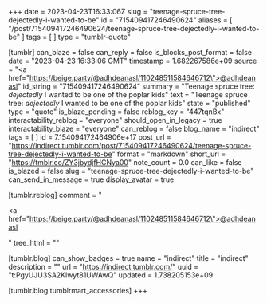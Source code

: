 +++
date = 2023-04-23T16:33:06Z
slug = "teenage-spruce-tree-dejectedly-i-wanted-to-be"
id = "715409417246490624"
aliases = [ "/post/715409417246490624/teenage-spruce-tree-dejectedly-i-wanted-to-be" ]
tags = [ ]
type = "tumblr-quote"

[tumblr]
can_blaze = false
can_reply = false
is_blocks_post_format = false
date = "2023-04-23 16:33:06 GMT"
timestamp = 1.682267586e+09
source = "<a href=\"https://beige.party/@adhdeanasl/110248511584646712\">@adhdeanasl</a>"
id_string = "715409417246490624"
summary = "Teenage spruce tree: *dejectedly* I wanted to be one of the poplar kids"
text = "Teenage spruce tree: *dejectedly* I wanted to be one of the poplar kids"
state = "published"
type = "quote"
is_blaze_pending = false
reblog_key = "447tqnBx"
interactability_reblog = "everyone"
should_open_in_legacy = true
interactability_blaze = "everyone"
can_reblog = false
blog_name = "indirect"
tags = [ ]
id = 7.154094172464906e+17
post_url = "https://indirect.tumblr.com/post/715409417246490624/teenage-spruce-tree-dejectedly-i-wanted-to-be"
format = "markdown"
short_url = "https://tmblr.co/ZY3jbydjfHCNya00"
note_count = 0.0
can_like = false
is_blazed = false
slug = "teenage-spruce-tree-dejectedly-i-wanted-to-be"
can_send_in_message = true
display_avatar = true

[tumblr.reblog]
comment = "<p><a href=\"https://beige.party/@adhdeanasl/110248511584646712\">@adhdeanasl</a></p>"
tree_html = ""

[tumblr.blog]
can_show_badges = true
name = "indirect"
title = "indirect"
description = ""
url = "https://indirect.tumblr.com/"
uuid = "t:PgyUJU3SA2Klwyt81UWAwQ"
updated = 1.738205153e+09

[tumblr.blog.tumblrmart_accessories]
+++
